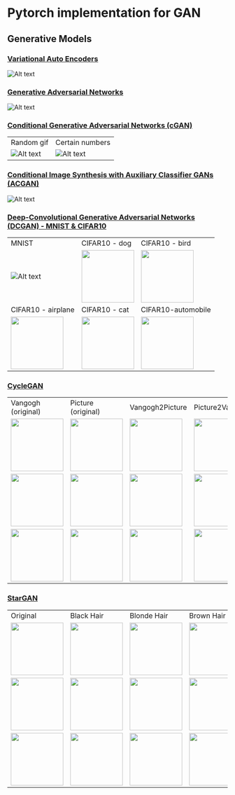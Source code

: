 Pytorch implementation for GAN
===================================================


## Generative Models

### [Variational Auto Encoders](https://github.com/leebebeto/pytorch-implementation/blob/master/GAN/VAE/main.py)

![Alt text](https://github.com/leebebeto/pytorch-implementation/blob/master/GAN/VAE/result.gif)

### [Generative Adversarial Networks](https://github.com/leebebeto/pytorch-implementation/blob/master/GAN/GAN/main.py)

![Alt text](https://github.com/leebebeto/pytorch-implementation/blob/master/GAN/GAN/result.gif)


### [Conditional Generative Adversarial Networks (cGAN)](https://github.com/leebebeto/pytorch-implementation/blob/master/GAN/CGAN/main.py)

|   |   |
|---|---|
| Random gif | Certain numbers | 
| ![Alt text](https://github.com/leebebeto/pytorch-implementation/blob/master/GAN/CGAN/result.gif) |  ![Alt text](https://github.com/leebebeto/pytorch-implementation/blob/master/GAN/CGAN/final-test-image.png) |


### [Conditional Image Synthesis with Auxiliary Classifier GANs (ACGAN)](https://github.com/leebebeto/pytorch-implementation/blob/master/GAN/ACGAN/main.py)

![Alt text](https://github.com/leebebeto/pytorch-implementation/blob/master/GAN/ACGAN/result.gif) 



<!-- Condition: giving certain numbers as conditions -->



### [Deep-Convolutional Generative Adversarial Networks (DCGAN) - MNIST & CIFAR10](https://github.com/leebebeto/pytorch-implementation/blob/master/GAN/DCGAN/main_cifar.py)

|   |   |   |
|---|---|---|
|  MNIST  |  CIFAR10 - dog  |  CIFAR10 - bird  |
| ![Alt text](https://github.com/leebebeto/pytorch-implementation/blob/master/GAN/DCGAN/result.gif) |  <img src="https://github.com/leebebeto/pytorch-implementation/blob/master/GAN/DCGAN/dog.png" width=120> |  <img src="https://github.com/leebebeto/pytorch-implementation/blob/master/GAN/DCGAN/bird.png" width=120> | 
| CIFAR10 - airplane  |  CIFAR10 - cat  | CIFAR10-automobile  | 
|<img src="https://github.com/leebebeto/pytorch-implementation/blob/master/GAN/DCGAN/airplane.png" width=120> | <img src="https://github.com/leebebeto/pytorch-implementation/blob/master/GAN/DCGAN/cat.png" width=120> | <img src="https://github.com/leebebeto/pytorch-implementation/blob/master/GAN/DCGAN/automobile.png" width=120> |


### [CycleGAN](https://github.com/leebebeto/pytorch-implementation/blob/master/GAN/CycleGAN/main.py)

|   |   |   |   | 
|---|---|---|---|
|  Vangogh (original)  |  Picture (original)  |  Vangogh2Picture  |  Picture2Vangogh  | 
|  <img src="https://github.com/leebebeto/pytorch-implementation/blob/master/GAN/CycleGAN/van_1.png" width=120> |  <img src="https://github.com/leebebeto/pytorch-implementation/blob/master/GAN/CycleGAN/pic_1.png" width=120> |  <img src="https://github.com/leebebeto/pytorch-implementation/blob/master/GAN/CycleGAN/van2pic_1.png" width=120> | <img src="https://github.com/leebebeto/pytorch-implementation/blob/master/GAN/CycleGAN/pic2van_1.png" width=120>|
|<img src="https://github.com/leebebeto/pytorch-implementation/blob/master/GAN/CycleGAN/van_2.png" width=120> |  <img src="https://github.com/leebebeto/pytorch-implementation/blob/master/GAN/CycleGAN/pic_2.png" width=120> |  <img src="https://github.com/leebebeto/pytorch-implementation/blob/master/GAN/CycleGAN/van2pic_2.png" width=120> | <img src="https://github.com/leebebeto/pytorch-implementation/blob/master/GAN/CycleGAN/pic2van_2.png" width=120> |
|<img src="https://github.com/leebebeto/pytorch-implementation/blob/master/GAN/CycleGAN/van_3.png" width=120> |  <img src="https://github.com/leebebeto/pytorch-implementation/blob/master/GAN/CycleGAN/pic_3.png" width=120> |  <img src="https://github.com/leebebeto/pytorch-implementation/blob/master/GAN/CycleGAN/van2pic_3.png" width=120> | <img src="https://github.com/leebebeto/pytorch-implementation/blob/master/GAN/CycleGAN/pic2van_3.png" width=120> |




### [StarGAN](https://github.com/leebebeto/pytorch-implementation/blob/master/GAN/StarGAN/main.py)

|   |   |   |   |   |   |   | 
|---|---|---|---|---|---|---|
|  Original  |  Black Hair  |  Blonde Hair  |  Brown Hair  |  Male  |  Young  |  Wearing Hat  |  Bald  | 
|  <img src="https://github.com/leebebeto/pytorch-implementation/blob/master/GAN/CycleGAN/van_1.png" width=120> |  <img src="https://github.com/leebebeto/pytorch-implementation/blob/master/GAN/CycleGAN/pic_1.png" width=120> |  <img src="https://github.com/leebebeto/pytorch-implementation/blob/master/GAN/CycleGAN/van2pic_1.png" width=120> | <img src="https://github.com/leebebeto/pytorch-implementation/blob/master/GAN/CycleGAN/pic2van_1.png" width=120>| <img src="https://github.com/leebebeto/pytorch-implementation/blob/master/GAN/CycleGAN/pic2van_1.png" width=120>| <img src="https://github.com/leebebeto/pytorch-implementation/blob/master/GAN/CycleGAN/pic2van_1.png" width=120>| <img src="https://github.com/leebebeto/pytorch-implementation/blob/master/GAN/CycleGAN/pic2van_1.png" width=120>|
|  <img src="https://github.com/leebebeto/pytorch-implementation/blob/master/GAN/CycleGAN/van_1.png" width=120> |  <img src="https://github.com/leebebeto/pytorch-implementation/blob/master/GAN/CycleGAN/pic_1.png" width=120> |  <img src="https://github.com/leebebeto/pytorch-implementation/blob/master/GAN/CycleGAN/van2pic_1.png" width=120> | <img src="https://github.com/leebebeto/pytorch-implementation/blob/master/GAN/CycleGAN/pic2van_1.png" width=120>| <img src="https://github.com/leebebeto/pytorch-implementation/blob/master/GAN/CycleGAN/pic2van_1.png" width=120>| <img src="https://github.com/leebebeto/pytorch-implementation/blob/master/GAN/CycleGAN/pic2van_1.png" width=120>| <img src="https://github.com/leebebeto/pytorch-implementation/blob/master/GAN/CycleGAN/pic2van_1.png" width=120>|
|  <img src="https://github.com/leebebeto/pytorch-implementation/blob/master/GAN/CycleGAN/van_1.png" width=120> |  <img src="https://github.com/leebebeto/pytorch-implementation/blob/master/GAN/CycleGAN/pic_1.png" width=120> |  <img src="https://github.com/leebebeto/pytorch-implementation/blob/master/GAN/CycleGAN/van2pic_1.png" width=120> | <img src="https://github.com/leebebeto/pytorch-implementation/blob/master/GAN/CycleGAN/pic2van_1.png" width=120>| <img src="https://github.com/leebebeto/pytorch-implementation/blob/master/GAN/CycleGAN/pic2van_1.png" width=120>| <img src="https://github.com/leebebeto/pytorch-implementation/blob/master/GAN/CycleGAN/pic2van_1.png" width=120>| <img src="https://github.com/leebebeto/pytorch-implementation/blob/master/GAN/CycleGAN/pic2van_1.png" width=120>|




